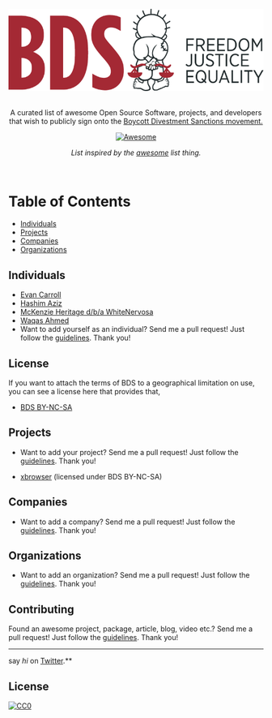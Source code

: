 <br/>
<div align="center">
<img src="https://github.com/EvanCarroll/awesome-opensource-boycott-divestment-sanctions/raw/main/media/bds.png" alt="Boycott Divestment Sanctions (BDS)" />

</div>
<br/>
<div align="center">

A curated list of awesome Open Source Software, projects, and developers that
wish to publicly sign onto the [Boycott Divestment Sanctions
movement.](https://bdsmovement.net/)

[![Awesome](https://awesome.re/badge.svg)](https://awesome.re)

 *List inspired by the [awesome](https://github.com/sindresorhus/awesome) list thing.*

</div>
<br/>

# Table of Contents

- [Individuals](#individuals)
- [Projects](#projects)
- [Companies](#companies)
- [Organizations](#organizations)

## Individuals
* [Evan Carroll](https://github.com/EvanCarroll)
* [Hashim Aziz](https://github.com/hashimaziz1)
* [McKenzie Heritage d/b/a WhiteNervosa](https://github.com/WhiteNervosa)
* [Waqas Ahmed](https://github.com/wakqasahmed)
* Want to add yourself as an individual? Send me a pull request! Just follow the [guidelines](/CONTRIBUTING.md). Thank you!

## License
If you want to attach the terms of BDS to a geographical limitation on use, you can see a license here that provides that,

* [BDS BY-NC-SA](/LICENSE.md)

## Projects
* Want to add your project? Send me a pull request! Just follow the [guidelines](/CONTRIBUTING.md). Thank you!

* [xbrowser](https://github.com/EvanCarroll/xbrowser) (licensed under BDS BY-NC-SA)

## Companies
* Want to add a company? Send me a pull request! Just follow the [guidelines](/CONTRIBUTING.md). Thank you!

## Organizations
* Want to add an organization? Send me a pull request! Just follow the [guidelines](/CONTRIBUTING.md). Thank you!

## Contributing
Found an awesome project, package, article, blog, video etc.? Send me a pull request! Just follow the [guidelines](/CONTRIBUTING.md). Thank you!

---
say *hi* on [Twitter](https://twitter.com/TheEvanCarroll).**

## License
[![CC0](http://mirrors.creativecommons.org/presskit/buttons/88x31/svg/cc-zero.svg)](http://creativecommons.org/publicdomain/zero/1.0/)
